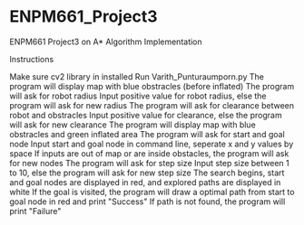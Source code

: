 # ENPM661_Project3
ENPM661 Project3 on A* Algorithm Implementation

Instructions

Make sure cv2 library in installed
Run Varith_Punturaumporn.py
The program will display map with blue obstracles (before inflated)
The program will ask for robot radius
Input positive value for robot radius, else the program will ask for new radius
The program will ask for clearance between robot and obstracles
Input positive value for clearance, else the program will ask for new clearance
The program will display map with blue obstracles and green inflated area 
The program will ask for start and goal node
Input start and goal node in command line, seperate x and y values by space
If inputs are out of map or are inside obstacles, the program will ask for new nodes
The program will ask for step size
Input step size between 1 to 10, else the program will ask for new step size
The search begins, start and goal nodes are displayed in red, and explored paths are displayed in white
If the goal is visited, the program will draw a optimal path from start to goal node in red and print "Success"
If path is not found, the program will print "Failure"
